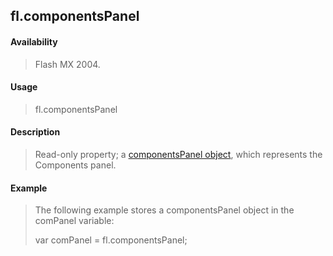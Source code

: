 ## fl.componentsPanel

#### Availability

> Flash MX 2004.

#### Usage

> fl.componentsPanel

#### Description

> Read-only property; a [componentsPanel object](#_bookmark104), which represents the Components panel.

#### Example

> The following example stores a componentsPanel object in the comPanel variable:
>
> var comPanel = fl.componentsPanel;
